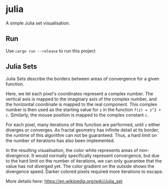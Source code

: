 # julia
A simple Julia set visualisation.

## Run
Use `cargo run --release` to run this project

## Julia Sets
Julia Sets describe the borders between areas of convergence for a given function.

Here, we let each pixel's coordinates represent a complex number. The vertical axis is mapped to the imaginary axis of the complex number, and the horizontal coordinate is mapped to the real component. This complex number is then used as the starting value for `z` in the function `f(z) = z^2 + c`. Similarly, the mouse position is mapped to the complex constant `c`.

For each pixel, many iterations of this function are performed, until `z` either diverges or converges. As fractal geometry has infinite detail at its border, the runtime of this algorithm can not be guaranteed. Thus, a hard limit on the number of iterations has also been implemented.

In the resulting visualisation, the color white represents areas of non-divergence. It would normally specifically represent convergence, but due to the hard limit on the number of iterations, we can only guarantee that the value has not diverged yet. The color gradient on the outside shows the divergence speed. Darker colored pixels required more iterations to escape.

More details here: https://en.wikipedia.org/wiki/Julia_set
